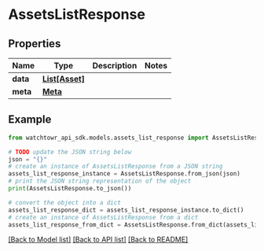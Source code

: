 # AssetsListResponse


## Properties

Name | Type | Description | Notes
------------ | ------------- | ------------- | -------------
**data** | [**List[Asset]**](Asset.md) |  | 
**meta** | [**Meta**](Meta.md) |  | 

## Example

```python
from watchtowr_api_sdk.models.assets_list_response import AssetsListResponse

# TODO update the JSON string below
json = "{}"
# create an instance of AssetsListResponse from a JSON string
assets_list_response_instance = AssetsListResponse.from_json(json)
# print the JSON string representation of the object
print(AssetsListResponse.to_json())

# convert the object into a dict
assets_list_response_dict = assets_list_response_instance.to_dict()
# create an instance of AssetsListResponse from a dict
assets_list_response_from_dict = AssetsListResponse.from_dict(assets_list_response_dict)
```
[[Back to Model list]](../README.md#documentation-for-models) [[Back to API list]](../README.md#documentation-for-api-endpoints) [[Back to README]](../README.md)



